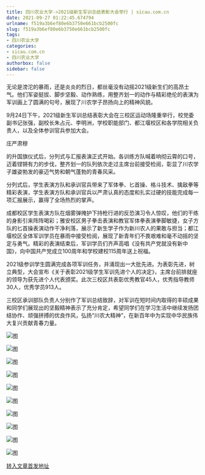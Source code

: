 ```yaml
---
title: 四川农业大学->2021级新生军训总结表彰大会举行 | sicau.com.cn
date: 2021-09-27 01:22:45.674794
urlname: f519a3b6ef80e6b3750e661bcb2500fc
slug: f519a3b6ef80e6b3750e661bcb2500fc
tags: 
- 四川农业大学
categories:
- sicau.com.cn
- 四川农业大学
authorbox: false
sidebar: false
---
```

无论是滂沱的暴雨，还是炎炎的烈日，都丝毫没有动摇2021级新生们的高昂士气。他们军姿挺拔、脚步坚毅、动作熟练，用整齐划一的动作与精彩绝伦的表演为军训画上了圆满的句号，展现了川农学子昂扬向上的精神风貌。  

9月24日下午，2021级新生军训总结表彰大会在三校区运动场隆重举行，校党委副书记张强，副校长朱占元、李明洲，学校职能部门、都江堰校区和各学院相关负责人，以及全体参训官兵参加大会。

庄严肃穆
<!--more-->
的升国旗仪式后，分列式与汇报表演正式开始。各训练方队喊着响彻云霄的口号，迈着铿锵有力的步伐，整齐划一的队列依次走过主席台前接受检阅，彰显了川农学子雄姿勃发的豪迈气势和朝气蓬勃的青春风采。

分列式后，学生表演方队和承训官兵带来了军体拳、匕首操、格斗技术、擒敌拳等精彩表演，学生表演方队和承训官兵以严肃认真的态度和扎实过硬的技能完成每一项汇报展示，赢得了全场热烈的掌声。

成都校区学生表演方队在烟雾弹掩护下持枪行进的反恐演习令人惊叹，他们的干练的身影引来阵阵喝彩；雅安校区男子拳击表演和教官军体拳表演拳脚敏捷，女子方队的匕首操表演动作干净利落，展示了新生学子作为新川农人的果敢与担当；都江堰校区全体军训学员在暴雨中接受检阅，展现了新青年们不畏艰难和毫不动摇的坚定与勇气。精彩的表演结束后，军训学员们齐声高唱《没有共产党就没有新中国》，向中国共产党成立100周年和学校建校115周年送上祝福。

2021级参训学生圆满完成各项军训任务，并涌现出一大批先进。为表彰先进，树立典型，大会宣布《关于表彰2021级学生军训先进个人的决定》，主席台前排就座的领导为获先进个人代表颁奖。此次三校区共表彰优秀教官45人，优秀指导教师30人，优秀学员913人。

三校区承训部队负责人分别作了军训总结致辞，对军训在短时间内取得的丰硕成果和同学们展现出的坚毅精神表示了充分肯定，希望同学们在学习生活中继续发扬团结协作、顽强拼搏的优良作风，弘扬“川农大精神”，在新百年中为实现中华民族伟大复兴贡献青春力量。

![图](https://news.sicau.edu.cn/__local/B/F3/3C/C1269B3EC66A32F047323D7757D_DD65F359_177CB.jpg)

![图](https://news.sicau.edu.cn/__local/8/B1/B7/8176A3C43A9F0BB0BF503C2318B_79D2058D_D829.jpg)

![图](https://news.sicau.edu.cn/__local/C/8C/A5/57E5B002B427F634124710CCCC4_EFA87625_2CFAC.jpg)

![图](https://news.sicau.edu.cn/__local/6/DC/2D/F9EB94745EF2122017FCC852A4E_C25C937E_2E7CF.jpg)

![图](https://news.sicau.edu.cn/__local/A/90/78/FD2692A933BCAF9BD55052B8B7A_44CBF756_17409.jpg)

![图](https://news.sicau.edu.cn/__local/D/4D/8C/79A1EC8F00136F780DEF4C0BF69_82E28850_1ECF5.jpg)

![图](https://news.sicau.edu.cn/__local/C/25/A5/A1732CE534A0E49A75216CE77E9_EE748030_7236D.jpg)

![图](https://news.sicau.edu.cn/__local/8/4F/A8/F1124BECB70988FF2AA86AB1BFF_A66EB0B0_2EDDE.jpg)

![图](https://news.sicau.edu.cn/__local/F/BD/A9/84D860A3FE344BB2D7C74DC2E66_4BC7E08C_1358C.jpg)

![图](https://news.sicau.edu.cn/__local/9/C5/F2/105002A48BCA4D399FCF261C20F_23AB18CA_16EA4.jpg)

[转入文章首发地址](https://news.sicau.edu.cn/info/1078/64722.htm)